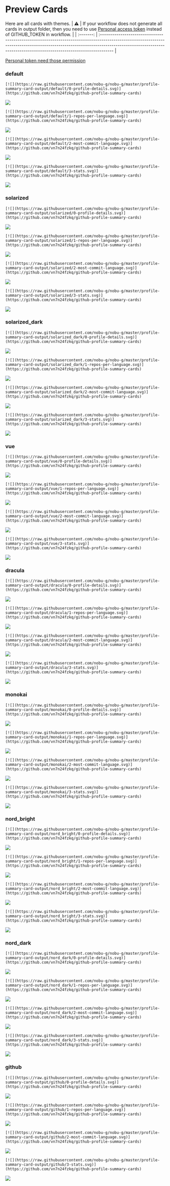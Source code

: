 
# Preview Cards

Here are all cards with themes.
| :warning: | If your workflow does not generate all cards in output folder, then you need to use [Personal access token](https://docs.github.com/en/actions/configuring-and-managing-workflows/creating-and-storing-encrypted-secrets) instead of GITHUB_TOKEN in workflow. |
| :-------: | :------------------------------------------------------------------------------------------------------------------------------------------------------------------------------------------------------------------------------------------------ |

[Personal token need those permission](https://github.com/vn7n24fzkq/github-profile-summary-cards/wiki/Personal-access-token-permissions)


### default


```
[![](https://raw.githubusercontent.com/nobu-g/nobu-g/master/profile-summary-card-output/default/0-profile-details.svg)](https://github.com/vn7n24fzkq/github-profile-summary-cards)
```
![](https://raw.githubusercontent.com/nobu-g/nobu-g/master/profile-summary-card-output/default/0-profile-details.svg)


```
[![](https://raw.githubusercontent.com/nobu-g/nobu-g/master/profile-summary-card-output/default/1-repos-per-language.svg)](https://github.com/vn7n24fzkq/github-profile-summary-cards)
```
![](https://raw.githubusercontent.com/nobu-g/nobu-g/master/profile-summary-card-output/default/1-repos-per-language.svg)


```
[![](https://raw.githubusercontent.com/nobu-g/nobu-g/master/profile-summary-card-output/default/2-most-commit-language.svg)](https://github.com/vn7n24fzkq/github-profile-summary-cards)
```
![](https://raw.githubusercontent.com/nobu-g/nobu-g/master/profile-summary-card-output/default/2-most-commit-language.svg)


```
[![](https://raw.githubusercontent.com/nobu-g/nobu-g/master/profile-summary-card-output/default/3-stats.svg)](https://github.com/vn7n24fzkq/github-profile-summary-cards)
```
![](https://raw.githubusercontent.com/nobu-g/nobu-g/master/profile-summary-card-output/default/3-stats.svg)


### solarized


```
[![](https://raw.githubusercontent.com/nobu-g/nobu-g/master/profile-summary-card-output/solarized/0-profile-details.svg)](https://github.com/vn7n24fzkq/github-profile-summary-cards)
```
![](https://raw.githubusercontent.com/nobu-g/nobu-g/master/profile-summary-card-output/solarized/0-profile-details.svg)


```
[![](https://raw.githubusercontent.com/nobu-g/nobu-g/master/profile-summary-card-output/solarized/1-repos-per-language.svg)](https://github.com/vn7n24fzkq/github-profile-summary-cards)
```
![](https://raw.githubusercontent.com/nobu-g/nobu-g/master/profile-summary-card-output/solarized/1-repos-per-language.svg)


```
[![](https://raw.githubusercontent.com/nobu-g/nobu-g/master/profile-summary-card-output/solarized/2-most-commit-language.svg)](https://github.com/vn7n24fzkq/github-profile-summary-cards)
```
![](https://raw.githubusercontent.com/nobu-g/nobu-g/master/profile-summary-card-output/solarized/2-most-commit-language.svg)


```
[![](https://raw.githubusercontent.com/nobu-g/nobu-g/master/profile-summary-card-output/solarized/3-stats.svg)](https://github.com/vn7n24fzkq/github-profile-summary-cards)
```
![](https://raw.githubusercontent.com/nobu-g/nobu-g/master/profile-summary-card-output/solarized/3-stats.svg)


### solarized_dark


```
[![](https://raw.githubusercontent.com/nobu-g/nobu-g/master/profile-summary-card-output/solarized_dark/0-profile-details.svg)](https://github.com/vn7n24fzkq/github-profile-summary-cards)
```
![](https://raw.githubusercontent.com/nobu-g/nobu-g/master/profile-summary-card-output/solarized_dark/0-profile-details.svg)


```
[![](https://raw.githubusercontent.com/nobu-g/nobu-g/master/profile-summary-card-output/solarized_dark/1-repos-per-language.svg)](https://github.com/vn7n24fzkq/github-profile-summary-cards)
```
![](https://raw.githubusercontent.com/nobu-g/nobu-g/master/profile-summary-card-output/solarized_dark/1-repos-per-language.svg)


```
[![](https://raw.githubusercontent.com/nobu-g/nobu-g/master/profile-summary-card-output/solarized_dark/2-most-commit-language.svg)](https://github.com/vn7n24fzkq/github-profile-summary-cards)
```
![](https://raw.githubusercontent.com/nobu-g/nobu-g/master/profile-summary-card-output/solarized_dark/2-most-commit-language.svg)


```
[![](https://raw.githubusercontent.com/nobu-g/nobu-g/master/profile-summary-card-output/solarized_dark/3-stats.svg)](https://github.com/vn7n24fzkq/github-profile-summary-cards)
```
![](https://raw.githubusercontent.com/nobu-g/nobu-g/master/profile-summary-card-output/solarized_dark/3-stats.svg)


### vue


```
[![](https://raw.githubusercontent.com/nobu-g/nobu-g/master/profile-summary-card-output/vue/0-profile-details.svg)](https://github.com/vn7n24fzkq/github-profile-summary-cards)
```
![](https://raw.githubusercontent.com/nobu-g/nobu-g/master/profile-summary-card-output/vue/0-profile-details.svg)


```
[![](https://raw.githubusercontent.com/nobu-g/nobu-g/master/profile-summary-card-output/vue/1-repos-per-language.svg)](https://github.com/vn7n24fzkq/github-profile-summary-cards)
```
![](https://raw.githubusercontent.com/nobu-g/nobu-g/master/profile-summary-card-output/vue/1-repos-per-language.svg)


```
[![](https://raw.githubusercontent.com/nobu-g/nobu-g/master/profile-summary-card-output/vue/2-most-commit-language.svg)](https://github.com/vn7n24fzkq/github-profile-summary-cards)
```
![](https://raw.githubusercontent.com/nobu-g/nobu-g/master/profile-summary-card-output/vue/2-most-commit-language.svg)


```
[![](https://raw.githubusercontent.com/nobu-g/nobu-g/master/profile-summary-card-output/vue/3-stats.svg)](https://github.com/vn7n24fzkq/github-profile-summary-cards)
```
![](https://raw.githubusercontent.com/nobu-g/nobu-g/master/profile-summary-card-output/vue/3-stats.svg)


### dracula


```
[![](https://raw.githubusercontent.com/nobu-g/nobu-g/master/profile-summary-card-output/dracula/0-profile-details.svg)](https://github.com/vn7n24fzkq/github-profile-summary-cards)
```
![](https://raw.githubusercontent.com/nobu-g/nobu-g/master/profile-summary-card-output/dracula/0-profile-details.svg)


```
[![](https://raw.githubusercontent.com/nobu-g/nobu-g/master/profile-summary-card-output/dracula/1-repos-per-language.svg)](https://github.com/vn7n24fzkq/github-profile-summary-cards)
```
![](https://raw.githubusercontent.com/nobu-g/nobu-g/master/profile-summary-card-output/dracula/1-repos-per-language.svg)


```
[![](https://raw.githubusercontent.com/nobu-g/nobu-g/master/profile-summary-card-output/dracula/2-most-commit-language.svg)](https://github.com/vn7n24fzkq/github-profile-summary-cards)
```
![](https://raw.githubusercontent.com/nobu-g/nobu-g/master/profile-summary-card-output/dracula/2-most-commit-language.svg)


```
[![](https://raw.githubusercontent.com/nobu-g/nobu-g/master/profile-summary-card-output/dracula/3-stats.svg)](https://github.com/vn7n24fzkq/github-profile-summary-cards)
```
![](https://raw.githubusercontent.com/nobu-g/nobu-g/master/profile-summary-card-output/dracula/3-stats.svg)


### monokai


```
[![](https://raw.githubusercontent.com/nobu-g/nobu-g/master/profile-summary-card-output/monokai/0-profile-details.svg)](https://github.com/vn7n24fzkq/github-profile-summary-cards)
```
![](https://raw.githubusercontent.com/nobu-g/nobu-g/master/profile-summary-card-output/monokai/0-profile-details.svg)


```
[![](https://raw.githubusercontent.com/nobu-g/nobu-g/master/profile-summary-card-output/monokai/1-repos-per-language.svg)](https://github.com/vn7n24fzkq/github-profile-summary-cards)
```
![](https://raw.githubusercontent.com/nobu-g/nobu-g/master/profile-summary-card-output/monokai/1-repos-per-language.svg)


```
[![](https://raw.githubusercontent.com/nobu-g/nobu-g/master/profile-summary-card-output/monokai/2-most-commit-language.svg)](https://github.com/vn7n24fzkq/github-profile-summary-cards)
```
![](https://raw.githubusercontent.com/nobu-g/nobu-g/master/profile-summary-card-output/monokai/2-most-commit-language.svg)


```
[![](https://raw.githubusercontent.com/nobu-g/nobu-g/master/profile-summary-card-output/monokai/3-stats.svg)](https://github.com/vn7n24fzkq/github-profile-summary-cards)
```
![](https://raw.githubusercontent.com/nobu-g/nobu-g/master/profile-summary-card-output/monokai/3-stats.svg)


### nord_bright


```
[![](https://raw.githubusercontent.com/nobu-g/nobu-g/master/profile-summary-card-output/nord_bright/0-profile-details.svg)](https://github.com/vn7n24fzkq/github-profile-summary-cards)
```
![](https://raw.githubusercontent.com/nobu-g/nobu-g/master/profile-summary-card-output/nord_bright/0-profile-details.svg)


```
[![](https://raw.githubusercontent.com/nobu-g/nobu-g/master/profile-summary-card-output/nord_bright/1-repos-per-language.svg)](https://github.com/vn7n24fzkq/github-profile-summary-cards)
```
![](https://raw.githubusercontent.com/nobu-g/nobu-g/master/profile-summary-card-output/nord_bright/1-repos-per-language.svg)


```
[![](https://raw.githubusercontent.com/nobu-g/nobu-g/master/profile-summary-card-output/nord_bright/2-most-commit-language.svg)](https://github.com/vn7n24fzkq/github-profile-summary-cards)
```
![](https://raw.githubusercontent.com/nobu-g/nobu-g/master/profile-summary-card-output/nord_bright/2-most-commit-language.svg)


```
[![](https://raw.githubusercontent.com/nobu-g/nobu-g/master/profile-summary-card-output/nord_bright/3-stats.svg)](https://github.com/vn7n24fzkq/github-profile-summary-cards)
```
![](https://raw.githubusercontent.com/nobu-g/nobu-g/master/profile-summary-card-output/nord_bright/3-stats.svg)


### nord_dark


```
[![](https://raw.githubusercontent.com/nobu-g/nobu-g/master/profile-summary-card-output/nord_dark/0-profile-details.svg)](https://github.com/vn7n24fzkq/github-profile-summary-cards)
```
![](https://raw.githubusercontent.com/nobu-g/nobu-g/master/profile-summary-card-output/nord_dark/0-profile-details.svg)


```
[![](https://raw.githubusercontent.com/nobu-g/nobu-g/master/profile-summary-card-output/nord_dark/1-repos-per-language.svg)](https://github.com/vn7n24fzkq/github-profile-summary-cards)
```
![](https://raw.githubusercontent.com/nobu-g/nobu-g/master/profile-summary-card-output/nord_dark/1-repos-per-language.svg)


```
[![](https://raw.githubusercontent.com/nobu-g/nobu-g/master/profile-summary-card-output/nord_dark/2-most-commit-language.svg)](https://github.com/vn7n24fzkq/github-profile-summary-cards)
```
![](https://raw.githubusercontent.com/nobu-g/nobu-g/master/profile-summary-card-output/nord_dark/2-most-commit-language.svg)


```
[![](https://raw.githubusercontent.com/nobu-g/nobu-g/master/profile-summary-card-output/nord_dark/3-stats.svg)](https://github.com/vn7n24fzkq/github-profile-summary-cards)
```
![](https://raw.githubusercontent.com/nobu-g/nobu-g/master/profile-summary-card-output/nord_dark/3-stats.svg)


### github


```
[![](https://raw.githubusercontent.com/nobu-g/nobu-g/master/profile-summary-card-output/github/0-profile-details.svg)](https://github.com/vn7n24fzkq/github-profile-summary-cards)
```
![](https://raw.githubusercontent.com/nobu-g/nobu-g/master/profile-summary-card-output/github/0-profile-details.svg)


```
[![](https://raw.githubusercontent.com/nobu-g/nobu-g/master/profile-summary-card-output/github/1-repos-per-language.svg)](https://github.com/vn7n24fzkq/github-profile-summary-cards)
```
![](https://raw.githubusercontent.com/nobu-g/nobu-g/master/profile-summary-card-output/github/1-repos-per-language.svg)


```
[![](https://raw.githubusercontent.com/nobu-g/nobu-g/master/profile-summary-card-output/github/2-most-commit-language.svg)](https://github.com/vn7n24fzkq/github-profile-summary-cards)
```
![](https://raw.githubusercontent.com/nobu-g/nobu-g/master/profile-summary-card-output/github/2-most-commit-language.svg)


```
[![](https://raw.githubusercontent.com/nobu-g/nobu-g/master/profile-summary-card-output/github/3-stats.svg)](https://github.com/vn7n24fzkq/github-profile-summary-cards)
```
![](https://raw.githubusercontent.com/nobu-g/nobu-g/master/profile-summary-card-output/github/3-stats.svg)

